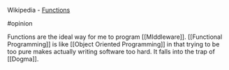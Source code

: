 Wikipedia - [Functions](https://en.wikipedia.org/wiki/Function_(computer_programming)#:~:text=In%20computer%20programming%2C%20a%20function,particular%20task%20should%20be%20performed.)

 #opinion

Functions are the ideal way for me to program [[MIddleware]]. [[Functional Programming]] is like [[Object Oriented Programming]] in that trying to be too pure makes actually writing software too hard. It falls into the trap of [[Dogma]].